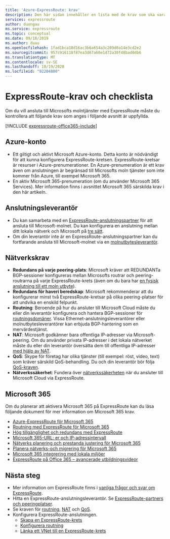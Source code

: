 ```yaml
---
title: 'Azure-ExpressRoute: krav'
description: Den här sidan innehåller en lista med de krav som ska vara uppfyllda innan du kan beställa en Azure ExpressRoute-krets. Den innehåller en check lista.
services: expressroute
author: duongau
ms.service: expressroute
ms.topic: conceptual
ms.date: 09/18/2019
ms.author: duau
ms.openlocfilehash: 1fad1bca18d16ac3b6a654a3c289d0a14e3cd2e2
ms.sourcegitcommit: 957c916118f87ea3d67a60e1d72a30f48bad0db6
ms.translationtype: MT
ms.contentlocale: sv-SE
ms.lasthandoff: 10/19/2020
ms.locfileid: "92204800"
---
```

# <a name="expressroute-prerequisites--checklist"></a>ExpressRoute-krav och checklista
Om du vill ansluta till Microsofts molntjänster med ExpressRoute måste du kontrollera att följande krav som anges i följande avsnitt är uppfyllda.

[!INCLUDE [expressroute-office365-include](../../includes/expressroute-office365-include.md)]

## <a name="azure-account"></a>Azure-konto
* Ett giltigt och aktivt Microsoft Azure-konto. Detta konto är nödvändigt för att kunna konfigurera ExpressRoute-kretsen. ExpressRoute-kretsar är resurser i Azure-prenumerationer. En Azure-prenumeration är ett krav även om anslutningen är begränsad till Microsofts moln tjänster som inte kommer från Azure, till exempel Microsoft 365.
* En aktiv Microsoft 365-prenumeration (om du använder Microsoft 365 Services). Mer information finns i avsnittet Microsoft 365 särskilda krav i den här artikeln.

## <a name="connectivity-provider"></a>Anslutningsleverantör

* Du kan samarbeta med en [ExpressRoute-anslutningspartner](expressroute-locations.md#partners) för att ansluta till Microsoft-molnet. Du kan konfigurera en anslutning mellan ditt lokala nätverk och Microsoft på [tre sätt](expressroute-introduction.md).
* Om din leverantör inte är en ExpressRoute-anslutningspartner kan du fortfarande ansluta till Microsoft-molnet via en [molnutbytesleverantör](expressroute-locations.md#connectivity-through-exchange-providers).

## <a name="network-requirements"></a>Nätverkskrav
* **Redundans på varje peering-plats**: Microsoft kräver att REDUNDANTa BGP-sessioner konfigureras mellan Microsofts routrar och peering-routrarna på varje ExpressRoute-krets (även om du bara har [en fysisk anslutning till ett moln utbyte](expressroute-faqs.md#onep2plink)).
* **Redundans för haveri beredskap**: Microsoft rekommenderar att du konfigurerar minst två ExpressRoute-kretsar på olika peering-platser för att undvika en enskild felpunkt.
* **Routning**: Beroende på hur du ansluter till Microsoft Cloud måste du eller din leverantör konfigurera och hantera BGP-sessioner för [routningsdomäner](expressroute-circuit-peerings.md). Vissa Ethernet-anslutningsleverantörer eller molnutbytesleverantörer kan erbjuda BGP-hantering som en mervärdestjänst.
* **NAT**: Microsoft godkänner bara offentliga IP-adresser via Microsoft-peering. Om du använder privata IP-adresser i det lokala nätverket måste du eller din leverantör översätta dem till offentliga IP-adresser [med hjälp av NAT](expressroute-nat.md).
* **QoS**: Skype för företag har olika tjänster (till exempel: röst, video, text) som kräver särskild QoS-behandling. Du och din leverantör bör följa [QoS-kraven](expressroute-qos.md).
* **Nätverkssäkerhet**: Fundera över [nätverkssäkerheten](/azure/cloud-adoption-framework/reference/networking-vdc) när du ansluter till Microsoft Cloud via ExpressRoute.

## <a name="microsoft-365"></a>Microsoft 365
Om du planerar att aktivera Microsoft 365 på ExpressRoute kan du läsa följande dokument för mer information om Microsoft 365 krav.

* [Azure-ExpressRoute för Microsoft 365](/microsoft-365/enterprise/azure-expressroute)
* [Routning med ExpressRoute för Microsoft 365](/microsoft-365/enterprise/routing-with-expressroute)
* [Hög tillgänglighet och redundans med ExpressRoute](/microsoft-365/enterprise/network-planning-with-expressroute)
* [Microsoft 365-URL: er och IP-adressintervall](/microsoft-365/enterprise/urls-and-ip-address-ranges)
* [Nätverks planering och prestanda justering för Microsoft 365](/microsoft-365/enterprise/network-planning-and-performance)
* [Planera nätverks-och migrering för Microsoft 365](/microsoft-365/enterprise/network-and-migration-planning)
* [Microsoft 365 integrering med lokala miljöer](/microsoft-365/enterprise/microsoft-365-integration)
* [ExpressRoute på Office 365 – avancerade utbildningsvideor](https://channel9.msdn.com/series/aer/)

## <a name="next-steps"></a>Nästa steg
* Mer information om ExpressRoute finns i [vanliga frågor och svar om ExpressRoute](expressroute-faqs.md).
* Hitta en ExpressRoute-anslutningsleverantör. Se [ExpressRoute-partners och peeringplatser](expressroute-locations.md).
* Se kraven för [routning](expressroute-routing.md), [NAT](expressroute-nat.md) och [QoS](expressroute-qos.md).
* Konfigurera ExpressRoute-anslutningen.
  * [Skapa en ExpressRoute-krets](expressroute-howto-circuit-arm.md)
  * [Konfigurera routning](expressroute-howto-routing-arm.md)
  * [Länka ett VNet till en ExpressRoute-krets](expressroute-howto-linkvnet-arm.md)